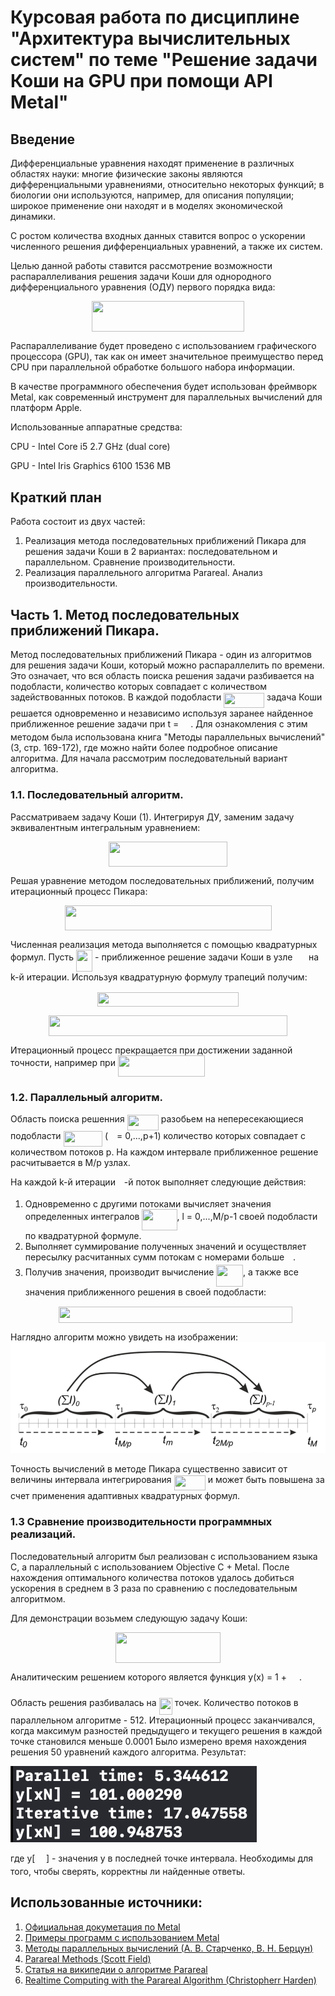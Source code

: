 # Курсовая работа по дисциплине "Архитектура вычислительных систем" по теме "Решение задачи Коши на GPU при помощи API Metal" 

## Введение

Дифференциальные уравнения находят применение в различных областях науки: многие физические законы являются дифференциальными уравнениями, относительно некоторых функций; в биологии они используются, например, для описания популяции; широкое применение они находят и в моделях экономической динамики.

С ростом количества входных данных ставится вопрос о ускорении численного решения дифференциальных уравнений, а также их систем.

Целью данной работы ставится рассмотрение возможности распараллеливания решения задачи Коши для однородного дифференциального уравнения (ОДУ) первого порядка вида: 

<p align="center"><img src="/tex/be6557896952888bc2682d1e35c239ba.svg?invert_in_darkmode&sanitize=true" align=middle width=244.70672654999998pt height=49.315569599999996pt/></p>

Распараллеливание будет проведено с использованием графического процессора (GPU), так как он имеет значительное преимущество перед CPU при параллельной обработке большого набора информации.

В качестве программного обеспечения будет использован фреймворк Metal, как современный инструмент для параллельных вычислений для платформ Apple.

Использованные аппаратные средства:

CPU - Intel Core i5 2.7 GHz (dual core)

GPU - Intel Iris Graphics 6100 1536 MB

## Краткий план

Работа состоит из двух частей:

1. Реализация метода последовательных приближений Пикара для решения задачи Коши в 2 вариантах: последовательном и параллельном. Сравнение производительности.
2. Реализация параллельного алгоритма Parareal. Анализ производительности.

## Часть 1. Метод последовательных приближений Пикара.

Метод последовательных приближений Пикара - один из алгоритмов для решения задачи Коши, который можно распараллелить по времени. Это означает, что вся область поиска решения задачи разбивается на подобласти, количество которых совпадает с количеством задействованных потоков. В каждой подобласти <img src="/tex/8ae66cdc371e4f00d2e41f04dac6ab11.svg?invert_in_darkmode&sanitize=true" align=middle width=65.08399919999998pt height=24.65753399999998pt/> задача Коши решается одновременно и независимо используя заранее найденное приближенное решение задачи при t = <img src="/tex/88cb7a135ab1e05d9035cfccfa1699d0.svg?invert_in_darkmode&sanitize=true" align=middle width=15.17896214999999pt height=14.15524440000002pt/>.
Для ознакомления с этим методом была использована книга "Методы параллельных вычислений" (3, стр. 169-172), где можно найти более подробное описание алгоритма.
Для начала рассмотрим последовательный вариант алгоритма.

### 1.1. Последовательный алгоритм.
Рассматриваем задачу Коши (1).
Интегрируя ДУ, заменим задачу эквивалентным интегральным уравнением:
<p align="center"><img src="/tex/aae492165fe6be11065a6d1ce83e292d.svg?invert_in_darkmode&sanitize=true" align=middle width=189.51306824999998pt height=40.36570395pt/></p>

Решая уравнение методом последовательных приближений, получим итерационный процесс Пикара:
<p align="center"><img src="/tex/b02a46612aa287626bbba835b80b4e7e.svg?invert_in_darkmode&sanitize=true" align=middle width=331.00499025pt height=40.36570395pt/></p>

Численная реализация метода выполняется с помощью квадратурных формул.
Пусть <img src="/tex/60559a136e9299807d07155e083eaf59.svg?invert_in_darkmode&sanitize=true" align=middle width=26.189268599999988pt height=34.337843099999986pt/> - приближенное решение задачи Коши в узле <img src="/tex/9f40ef19232722eb77473049a513a4ff.svg?invert_in_darkmode&sanitize=true" align=middle width=17.60094764999999pt height=20.221802699999984pt/> на k-й итерации. Используя квадратурную формулу трапеций получим:
<p align="center"><img src="/tex/41a10d2c4e4e191b57d55185c9df93de.svg?invert_in_darkmode&sanitize=true" align=middle width=225.43589144999999pt height=22.9222455pt/></p>

<p align="center"><img src="/tex/c9ed6536e0126b8106e31181643d2331.svg?invert_in_darkmode&sanitize=true" align=middle width=382.48649009999997pt height=32.50746015pt/></p>

Итерационный процесс прекращается при достижении заданной точности, например при <img src="/tex/8aa94734411e04756b0aa4e2125f98ae.svg?invert_in_darkmode&sanitize=true" align=middle width=138.60547799999998pt height=34.337843099999986pt/>

### 1.2. Параллельный алгоритм.

Область поиска решенния <img src="/tex/912026ed585bf974d2e4fbf668aa6352.svg?invert_in_darkmode&sanitize=true" align=middle width=50.27633489999999pt height=24.65753399999998pt/> разобьем на непересекающиеся подобласти <img src="/tex/66aad7021c319800c1d6ad99b215f85e.svg?invert_in_darkmode&sanitize=true" align=middle width=62.58398189999999pt height=24.65753399999998pt/> (<img src="/tex/07617f9d8fe48b4a7b3f523d6730eef0.svg?invert_in_darkmode&sanitize=true" align=middle width=9.90492359999999pt height=14.15524440000002pt/> = 0,...,p+1) количество которых совпадает с количеством потоков p. На каждом интервале приближенное решение расчитывается в M/p узлах.

На каждой k-й итерации <img src="/tex/07617f9d8fe48b4a7b3f523d6730eef0.svg?invert_in_darkmode&sanitize=true" align=middle width=9.90492359999999pt height=14.15524440000002pt/>-й поток выполняет следующие действия:
1. Одновременно с другими потоками вычисляет значения определенных интегралов <img src="/tex/8d8e51f86b353fd306e5f8f54c272a17.svg?invert_in_darkmode&sanitize=true" align=middle width=56.107410149999986pt height=34.337843099999986pt/>, l = 0,...,M/p-1 своей подобласти по квадратурной формуле. 
2. Выполняет суммирование полученных значений и осуществляет пересылку расчитанных сумм потокам с номерами больше <img src="/tex/07617f9d8fe48b4a7b3f523d6730eef0.svg?invert_in_darkmode&sanitize=true" align=middle width=9.90492359999999pt height=14.15524440000002pt/>.
3. Получив значения, производит вычисление <img src="/tex/f5003343b3e4f70eced0136b00aad595.svg?invert_in_darkmode&sanitize=true" align=middle width=42.62562974999999pt height=34.337843099999986pt/>, а также все значения приближенного решения в своей подобласти: <p align="center"><img src="/tex/e4062c0338f28569790c6689ce9c098b.svg?invert_in_darkmode&sanitize=true" align=middle width=373.76103435pt height=25.643694449999998pt/></p>

Наглядно алгоритм можно увидеть на изображении:
![Параллельный метод последовательных приближений Пикара](photos/picards.png)

Точность вычислений в методе Пикара существенно зависит от величины интервала интегрирования <img src="/tex/912026ed585bf974d2e4fbf668aa6352.svg?invert_in_darkmode&sanitize=true" align=middle width=50.27633489999999pt height=24.65753399999998pt/> и может быть повышена за счет применения адаптивных квадратурных формул.

### 1.3 Сравнение производительности программных реализаций.

Последовательный алгоритм был реализован с использованием языка C, а параллельный с использованием Objective C + Metal.
После нахождения оптимального количества потоков удалось добиться ускорения в среднем в 3 раза по сравнению с последовательным алгоритмом.

Для демонстрации возьмем следующую задачу Коши:

<p align="center"><img src="/tex/f5dd951e667ed85d6e7a0150095445b7.svg?invert_in_darkmode&sanitize=true" align=middle width=168.0736035pt height=49.315569599999996pt/></p>

Аналитическим решением которого является функция y(x) = 1 + <img src="/tex/6177db6fc70d94fdb9dbe1907695fce6.svg?invert_in_darkmode&sanitize=true" align=middle width=15.94753544999999pt height=26.76175259999998pt/>.

Область решения разбивалась на <img src="/tex/1131f55f436cf2a4c5c9222109756439.svg?invert_in_darkmode&sanitize=true" align=middle width=21.324302999999993pt height=26.76175259999998pt/> точек. Количество потоков в параллельном алгоритме - 512. Итерационный процесс заканчивался, когда максимум разностей предыдущего и текущего решения в каждой точке становился меньше 0.0001
Было измерено время нахождения решения 50 уравнений каждого алгоритма. Результат:

![Параллельный метод последовательных приближений Пикара. Производительность](photos/picards_measure.png)

где y[<img src="/tex/d7084ce258ffe96f77e4f3647b250bbf.svg?invert_in_darkmode&sanitize=true" align=middle width=17.521011749999992pt height=14.15524440000002pt/>] - значения y в последней точке интервала. Необходимы для того, чтобы сверять, корректны ли найденные ответы.

## Использованные источники:

1. [Официальная докуметация по Metal](https://developer.apple.com/documentation/metal)
2. [Примеры программ с использованием Metal](https://developer.apple.com/metal/sample-code/)
3. [Методы параллельных вычислений (А. В. Старченко, В. Н. Берцун)](http://math.tsu.ru/sites/default/files/mmf2/e-resources/parallel_comp_meth.pdf)
4. [Parareal Methods (Scott Field)](http://www.cfm.brown.edu/people/jansh/page5/page10/page40/assets/Field_Talk.pdf)
5. [Статья на википедии о алгоритме Parareal](https://en.wikipedia.org/wiki/Parareal)
6. [Realtime Computing with the Parareal Algorithm (Christopherr Harden)](http://diginole.lib.fsu.edu/islandora/object/fsu:182428/datastream/PDF/view)
